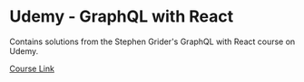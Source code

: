 # Udemy - GraphQL with React

Contains solutions from the Stephen Grider's GraphQL with React course on Udemy.

[Course Link](https://www.udemy.com/course/graphql-with-react-course/?utm_source=adwords&utm_medium=udemyads&utm_campaign=WebDevelopment_v.PROF_la.EN_cc.ROW_ti.8322&utm_content=deal4584&utm_term=_._ag_80385735315_._ad_535397279730_._kw__._de_c_._dm__._pl__._ti_dsa-774930035449_._li_9062519_._pd__._&matchtype=&gclid=Cj0KCQiAi9mPBhCJARIsAHchl1zQHjZOLEeZ3qJU-1nFlMul7x0aBeZjTrq9925m0SKUHy6Em3CQYf8aAiXLEALw_wcB)
